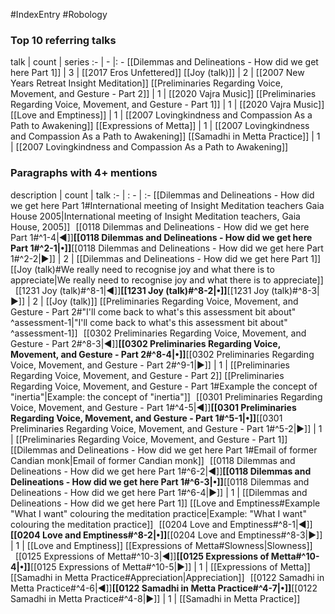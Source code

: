 #IndexEntry #Robology

### Top 10 referring talks
talk | count | series
:- | - |: -
[[Dilemmas and Delineations - How did we get here Part 1]] | 3 | [[2017 Eros Unfettered]]
[[Joy (talk)]] | 2 | [[2007 New Years Retreat Insight Meditation]]
[[Preliminaries Regarding Voice, Movement, and Gesture - Part 2]] | 1 | [[2020 Vajra Music]]
[[Preliminaries Regarding Voice, Movement, and Gesture - Part 1]] | 1 | [[2020 Vajra Music]]
[[Love and Emptiness]] | 1 | [[2007 Lovingkindness and Compassion As a Path to Awakening]]
[[Expressions of Metta]] | 1 | [[2007 Lovingkindness and Compassion As a Path to Awakening]]
[[Samadhi in Metta Practice]] | 1 | [[2007 Lovingkindness and Compassion As a Path to Awakening]]

### Paragraphs with 4+ mentions
description | count | talk
:- | : - | :-
[[Dilemmas and Delineations - How did we get here Part 1#International meeting of Insight Meditation teachers Gaia House 2005\|International meeting of Insight Meditation teachers, Gaia House, 2005]] &nbsp;&nbsp;[[0118 Dilemmas and Delineations - How did we get here Part 1#^1-4\|◀]]**[[0118 Dilemmas and Delineations - How did we get here Part 1#^2-1\|•]]**[[0118 Dilemmas and Delineations - How did we get here Part 1#^2-2\|▶]] | 2 | [[Dilemmas and Delineations - How did we get here Part 1]]
[[Joy (talk)#We really need to recognise joy and what there is to appreciate\|We really need to recognise joy and what there is to appreciate]] &nbsp;&nbsp;[[1231 Joy (talk)#^8-1\|◀]]**[[1231 Joy (talk)#^8-2\|•]]**[[1231 Joy (talk)#^8-3\|▶]] | 2 | [[Joy (talk)]]
[[Preliminaries Regarding Voice, Movement, and Gesture - Part 2#"I'll come back to what's this assessment bit about" ^assessment-1\|"I'll come back to what's this assessment bit about" ^assessment-1]] &nbsp;&nbsp;[[0302 Preliminaries Regarding Voice, Movement, and Gesture - Part 2#^8-3\|◀]]**[[0302 Preliminaries Regarding Voice, Movement, and Gesture - Part 2#^8-4\|•]]**[[0302 Preliminaries Regarding Voice, Movement, and Gesture - Part 2#^9-1\|▶]] | 1 | [[Preliminaries Regarding Voice, Movement, and Gesture - Part 2]]
[[Preliminaries Regarding Voice, Movement, and Gesture - Part 1#Example the concept of "inertia"\|Example: the concept of "inertia"]] &nbsp;&nbsp;[[0301 Preliminaries Regarding Voice, Movement, and Gesture - Part 1#^4-5\|◀]]**[[0301 Preliminaries Regarding Voice, Movement, and Gesture - Part 1#^5-1\|•]]**[[0301 Preliminaries Regarding Voice, Movement, and Gesture - Part 1#^5-2\|▶]] | 1 | [[Preliminaries Regarding Voice, Movement, and Gesture - Part 1]]
[[Dilemmas and Delineations - How did we get here Part 1#Email of former Candian monk\|Email of former Candian monk]] &nbsp;&nbsp;[[0118 Dilemmas and Delineations - How did we get here Part 1#^6-2\|◀]]**[[0118 Dilemmas and Delineations - How did we get here Part 1#^6-3\|•]]**[[0118 Dilemmas and Delineations - How did we get here Part 1#^6-4\|▶]] | 1 | [[Dilemmas and Delineations - How did we get here Part 1]]
[[Love and Emptiness#Example "What I want" colouring the meditation practice\|Example: "What I want" colouring the meditation practice]] &nbsp;&nbsp;[[0204 Love and Emptiness#^8-1\|◀]]**[[0204 Love and Emptiness#^8-2\|•]]**[[0204 Love and Emptiness#^8-3\|▶]] | 1 | [[Love and Emptiness]]
[[Expressions of Metta#Slowness\|Slowness]] &nbsp;&nbsp;[[0125 Expressions of Metta#^10-3\|◀]]**[[0125 Expressions of Metta#^10-4\|•]]**[[0125 Expressions of Metta#^10-5\|▶]] | 1 | [[Expressions of Metta]]
[[Samadhi in Metta Practice#Appreciation\|Appreciation]] &nbsp;&nbsp;[[0122 Samadhi in Metta Practice#^4-6\|◀]]**[[0122 Samadhi in Metta Practice#^4-7\|•]]**[[0122 Samadhi in Metta Practice#^4-8\|▶]] | 1 | [[Samadhi in Metta Practice]]

